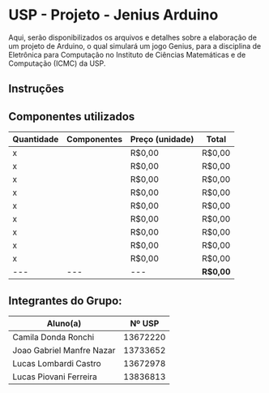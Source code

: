 # USP - Projeto - Jenius Arduino
Aqui, serão disponibilizados os arquivos e detalhes sobre a elaboração de um projeto de Arduino, o qual simulará um jogo Genius, para a disciplina de Eletrônica para Computação no Instituto de Ciências Matemáticas e de Computação (ICMC) da USP.

## Instruções

## Componentes utilizados
**Quantidade** | **Componentes** | **Preço** (unidade) | **Total**   
---|---|---|---
x |  | R$0,00 | R$0,00
x |  | R$0,00 | R$0,00
x |  | R$0,00 | R$0,00
x |  | R$0,00 | R$0,00
x |  | R$0,00 | R$0,00
x |  | R$0,00 | R$0,00
x |  | R$0,00 | R$0,00
x |  | R$0,00 | R$0,00
x |  | R$0,00 | R$0,00
---|---|---| **R$0,00**

## Integrantes do Grupo:
  Aluno(a) | Nº USP 
-----------|---------
Camila Donda Ronchi | 13672220
Joao Gabriel Manfre Nazar | 13733652
Lucas Lombardi Castro | 13672978
Lucas Piovani Ferreira | 13836813
